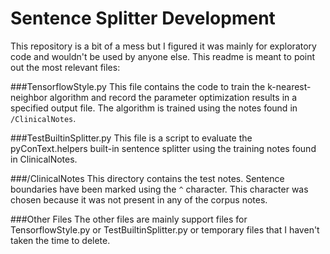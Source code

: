 # Sentence Splitter Development


This repository is a bit of a mess but I figured it was mainly for exploratory code and wouldn't be used by anyone else. This readme is meant to point out the most relevant files:

###TensorflowStyle.py
This file contains the code to train the k-nearest-neighbor algorithm and record the parameter optimization results in a specified output file. The algorithm is trained using the notes found in `/ClinicalNotes`.

###TestBuiltinSplitter.py
This file is a script to evaluate the pyConText.helpers built-in sentence splitter using the training notes found in ClinicalNotes.

###/ClinicalNotes
This directory contains the test notes. Sentence boundaries have been marked using the `^` character. This character was chosen because it was not present in any of the corpus notes.

###Other Files
The other files are mainly support files for TensorflowStyle.py or TestBuiltinSplitter.py or temporary files that I haven't taken the time to delete.

